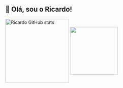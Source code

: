 ##  👋 Olá, sou o Ricardo!

<div/>
  <a>
    <img height=200 align="center" alt="Ricardo GitHub stats" src="https://github-readme-stats.vercel.app/api?username=rsf274&show_icons=true&count_provate=true&include_all_commits=true&theme=dracula&locale=pt-br" />
  </a>
  <a>
    <img height=150 align="center" src="https://github-readme-stats.vercel.app/api/top-langs/?username=rsf274&langs_count=5&locale=pt-br" />
  </a>  
</div>

